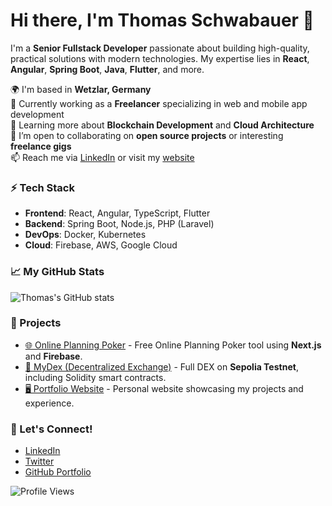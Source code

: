 # Hi there, I'm Thomas Schwabauer 👋

I'm a **Senior Fullstack Developer** passionate about building high-quality, practical solutions with modern technologies. My expertise lies in **React**, **Angular**, **Spring Boot**, **Java**, **Flutter**, and more. 

🌍 I'm based in **Wetzlar, Germany**  
💼 Currently working as a **Freelancer** specializing in web and mobile app development  
🌱 Learning more about **Blockchain Development** and **Cloud Architecture**  
👯 I’m open to collaborating on **open source projects** or interesting **freelance gigs**  
📫 Reach me via [LinkedIn](https://linkedin.com/in/thomas-schwabauer) or visit my [website](https://www.thomas-schwabauer.de)

### ⚡ Tech Stack

- **Frontend**: React, Angular, TypeScript, Flutter
- **Backend**: Spring Boot, Node.js, PHP (Laravel)
- **DevOps**: Docker, Kubernetes
- **Cloud**: Firebase, AWS, Google Cloud

### 📈 My GitHub Stats

![Thomas's GitHub stats](https://github-readme-stats.vercel.app/api?username=thenadev&show_icons=true&theme=radical)

### 🚀 Projects

- [🌐 Online Planning Poker](https://www.online-planning-poker.de) - Free Online Planning Poker tool using **Next.js** and **Firebase**.
- [🔄 MyDex (Decentralized Exchange)](https://my-o2wznex4e-tjoooobooo.vercel.app) - Full DEX on **Sepolia Testnet**, including Solidity smart contracts.
- [🖥️ Portfolio Website](https://www.thomas-schwabauer.de) - Personal website showcasing my projects and experience.


### 🔗 Let's Connect!

- [LinkedIn](https://linkedin.com/in/thomas-schwabauer)
- [Twitter](https://twitter.com/your_twitter_handle)
- [GitHub Portfolio](https://github.com/thomasschwabauer)

![Profile Views](https://komarev.com/ghpvc/?username=thomasschwabauer&color=blue)
